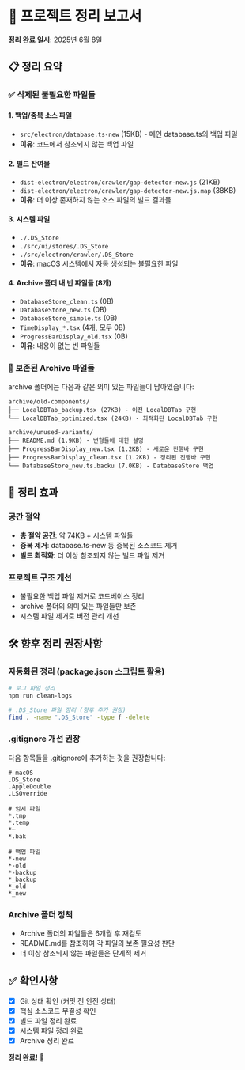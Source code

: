 # 🧹 프로젝트 정리 보고서
**정리 완료 일시**: 2025년 6월 8일

## 📋 정리 요약

### ✅ 삭제된 불필요한 파일들

#### 1. **백업/중복 소스 파일**
- `src/electron/database.ts-new` (15KB) - 메인 database.ts의 백업 파일
- **이유**: 코드에서 참조되지 않는 백업 파일

#### 2. **빌드 잔여물**
- `dist-electron/electron/crawler/gap-detector-new.js` (21KB)
- `dist-electron/electron/crawler/gap-detector-new.js.map` (38KB)
- **이유**: 더 이상 존재하지 않는 소스 파일의 빌드 결과물

#### 3. **시스템 파일**
- `./.DS_Store`
- `./src/ui/stores/.DS_Store`
- `./src/electron/crawler/.DS_Store`
- **이유**: macOS 시스템에서 자동 생성되는 불필요한 파일

#### 4. **Archive 폴더 내 빈 파일들** (8개)
- `DatabaseStore_clean.ts` (0B)
- `DatabaseStore_new.ts` (0B)
- `DatabaseStore_simple.ts` (0B)
- `TimeDisplay_*.tsx` (4개, 모두 0B)
- `ProgressBarDisplay_old.tsx` (0B)
- **이유**: 내용이 없는 빈 파일들

### 📂 보존된 Archive 파일들

archive 폴더에는 다음과 같은 의미 있는 파일들이 남아있습니다:

```
archive/old-components/
├── LocalDBTab_backup.tsx (27KB) - 이전 LocalDBTab 구현
└── LocalDBTab_optimized.tsx (24KB) - 최적화된 LocalDBTab 구현

archive/unused-variants/
├── README.md (1.9KB) - 변형들에 대한 설명
├── ProgressBarDisplay_new.tsx (1.2KB) - 새로운 진행바 구현
├── ProgressBarDisplay_clean.tsx (1.2KB) - 정리된 진행바 구현
└── DatabaseStore_new.ts.backu (7.0KB) - DatabaseStore 백업
```

## 🎯 정리 효과

### 공간 절약
- **총 절약 공간**: 약 74KB + 시스템 파일들
- **중복 제거**: database.ts-new 등 중복된 소스코드 제거
- **빌드 최적화**: 더 이상 참조되지 않는 빌드 파일 제거

### 프로젝트 구조 개선
- 불필요한 백업 파일 제거로 코드베이스 정리
- archive 폴더의 의미 있는 파일들만 보존
- 시스템 파일 제거로 버전 관리 개선

## 🛠️ 향후 정리 권장사항

### 자동화된 정리 (package.json 스크립트 활용)
```bash
# 로그 파일 정리
npm run clean-logs

# .DS_Store 파일 정리 (향후 추가 권장)
find . -name ".DS_Store" -type f -delete
```

### .gitignore 개선 권장
다음 항목들을 .gitignore에 추가하는 것을 권장합니다:
```
# macOS
.DS_Store
.AppleDouble
.LSOverride

# 임시 파일
*.tmp
*.temp
*~
*.bak

# 백업 파일
*-new
*-old
*-backup
*_backup
*_old
*_new
```

### Archive 폴더 정책
- Archive 폴더의 파일들은 6개월 후 재검토
- README.md를 참조하여 각 파일의 보존 필요성 판단
- 더 이상 참조되지 않는 파일들은 단계적 제거

## ✅ 확인사항

- [x] Git 상태 확인 (커밋 전 안전 상태)
- [x] 핵심 소스코드 무결성 확인
- [x] 빌드 파일 정리 완료
- [x] 시스템 파일 정리 완료
- [x] Archive 정리 완료

**정리 완료!** 🎉
